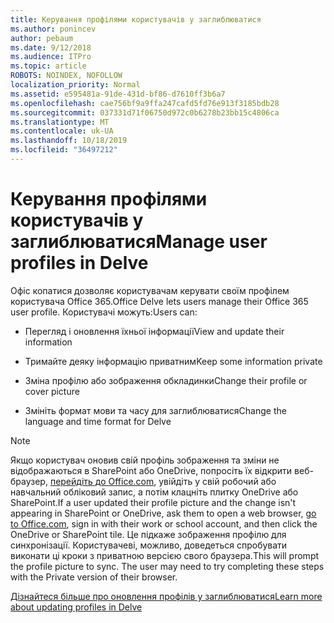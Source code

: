 ```yaml
---
title: Керування профілями користувачів у заглиблюватися
ms.author: ponincev
author: pebaum
ms.date: 9/12/2018
ms.audience: ITPro
ms.topic: article
ROBOTS: NOINDEX, NOFOLLOW
localization_priority: Normal
ms.assetid: e595481a-91de-431d-bf86-d7610ff3b6a7
ms.openlocfilehash: cae756bf9a9ffa247cafd5fd76e913f3185bdb28
ms.sourcegitcommit: 037331d71f06750d972c0b6278b23bb15c4806ca
ms.translationtype: MT
ms.contentlocale: uk-UA
ms.lasthandoff: 10/18/2019
ms.locfileid: "36497212"
---
```

# <a name="manage-user-profiles-in-delve"></a><span data-ttu-id="ccdbb-102">Керування профілями користувачів у заглиблюватися</span><span class="sxs-lookup"><span data-stu-id="ccdbb-102">Manage user profiles in Delve</span></span>

<span data-ttu-id="ccdbb-103">Офіс копатися дозволяє користувачам керувати своїм профілем користувача Office 365.</span><span class="sxs-lookup"><span data-stu-id="ccdbb-103">Office Delve lets users manage their Office 365 user profile.</span></span> <span data-ttu-id="ccdbb-104">Користувачі можуть:</span><span class="sxs-lookup"><span data-stu-id="ccdbb-104">Users can:</span></span>
  
- <span data-ttu-id="ccdbb-105">Перегляд і оновлення їхньої інформації</span><span class="sxs-lookup"><span data-stu-id="ccdbb-105">View and update their information</span></span>
    
- <span data-ttu-id="ccdbb-106">Тримайте деяку інформацію приватним</span><span class="sxs-lookup"><span data-stu-id="ccdbb-106">Keep some information private</span></span>
    
- <span data-ttu-id="ccdbb-107">Зміна профілю або зображення обкладинки</span><span class="sxs-lookup"><span data-stu-id="ccdbb-107">Change their profile or cover picture</span></span>
    
- <span data-ttu-id="ccdbb-108">Змініть формат мови та часу для заглиблюватися</span><span class="sxs-lookup"><span data-stu-id="ccdbb-108">Change the language and time format for Delve</span></span>
    
> [!NOTE]
> <span data-ttu-id="ccdbb-109">Якщо користувач оновив свій профіль зображення та зміни не відображаються в SharePoint або OneDrive, попросіть їх відкрити веб-браузер, [перейдіть до Office.com](https://www.office.com), увійдіть у свій робочий або навчальний обліковий запис, а потім клацніть плитку OneDrive або SharePoint.</span><span class="sxs-lookup"><span data-stu-id="ccdbb-109">If a user updated their profile picture and the change isn't appearing in SharePoint or OneDrive, ask them to open a web browser, [go to Office.com](https://www.office.com), sign in with their work or school account, and then click the OneDrive or SharePoint tile.</span></span> <span data-ttu-id="ccdbb-110">Це підкаже зображення профілю для синхронізації. Користувачеві, можливо, доведеться спробувати виконати ці кроки з приватною версією свого браузера.</span><span class="sxs-lookup"><span data-stu-id="ccdbb-110">This will prompt the profile picture to sync. The user may need to try completing these steps with the Private version of their browser.</span></span> 
  
[<span data-ttu-id="ccdbb-111">Дізнайтеся більше про оновлення профілів у заглиблюватися</span><span class="sxs-lookup"><span data-stu-id="ccdbb-111">Learn more about updating profiles in Delve</span></span>](https://go.microsoft.com/fwlink/?linkid=735070)
  


